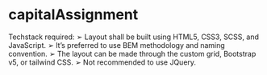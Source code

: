 # capitalAssignment
Techstack required: ➢ Layout shall be built using HTML5, CSS3, SCSS, and JavaScript. ➢ It’s preferred to use BEM methodology and naming convention. ➢ The layout can be made through the custom grid, Bootstrap v5, or tailwind CSS. ➢ Not recommended to use JQuery.
